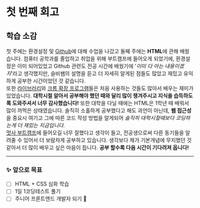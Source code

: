 # 첫 번째 회고

## 학습 소감

첫 주에는 환경설정 및 [Github](https://github.com/)에 대해 수업을 나갔고 둘째 주에는 **HTML**에 관해 배웠습니다. 컴퓨터 공학과를 졸업하고 취업을 위해 부트캠프에 들어오게 되었기에, 환경설정은 이미 되어있었고 Github 관련도 전공 시간에 배웠기에 '_이미 다 아는 내용이겠지_'라고 생각했지만, 슬비쌤의 설명을 듣고 더 자세히 알게된 점들도 많았고 재밌고 유익하게 공부한 시간이었던 것 같습니다.  
또한 <ins>라이브러리</ins>와 <ins>크롬 확장 프로그램</ins>들은 처음 사용하는 것들도 많아서 배우는 재미가 있었습니다. **대학시절 알아서 공부해야 했던 때와 달리 많이 챙겨주시고 지식을 습득하도록 도와주셔서 너무 감사했습니다!** 또한 대학을 다닐 때에는 HTML은 1학년 때 배워서 많이 까먹은 상태였습니다. 솔직히 소홀하게 공부했다고 해도 과언이 아닌데, **웹 접근성**을 중요시 여기고 그에 따른 코드 작성 방법을 알게되어 _솔직히 대학시절때보다 코딩하는게 더 재밌는 지금입니다._  
[멋사 부트캠프](https://bootcamp.likelion.net/)에 들어오길 너무 잘했다고 생각이 들고, 전공생으로써 다른 동기들을 알려줄 수 있어서 더 보람차게 공부하고 있습니다. 생각보다 제가 기본개념에 무지했던 것 같아서 더 많이 배우고 싶은 마음이 듭니다. **공부 할수록 다음 시간이 기다려져 옵니다!**

---

### ✨ 앞으로 목표

- [ ] HTML + CSS 심화 학습
- [ ] 1일 1코딩테스트 풀기
- [ ] 주니어 프론트엔드 개발자 되기 🚀
